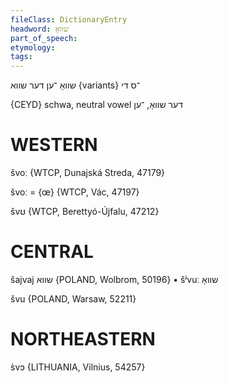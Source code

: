```yaml
---
fileClass: DictionaryEntry
headword: שוואָ
part_of_speech: 
etymology: 
tags: 
---
```

שוואָ
־ען
דער
שווא {variants}
־ס
די

{CEYD}
schwa, neutral vowel דער שוואָ, ־ען

WESTERN
========

švoː {WTCP, Dunajská Streda, 47179}

švoː = {œ} {WTCP, Vác, 47197}

švʊ {WTCP, Berettyó-Újfalu, 47212}

CENTRAL
========

šajvaj שווא {POLAND, Wolbrom, 50196}
	•	šʲvuː שוואָ

švu {POLAND, Warsaw, 52211}

NORTHEASTERN
==============

s̀vɔ {LITHUANIA, Vilnius, 54257}